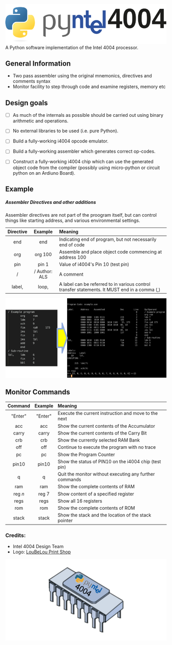 ![Pyntel 4004 Logo](./images/pyntel4004.svg)
A Python software implementation of the Intel 4004 processor.

## General Information
- Two pass assembler using the original mnemonics, directives and comments syntax
- Monitor facility to step through code and examine registers, memory etc

## Design goals
- [ ] As much of the internals as possible should be carried out using binary arithmetic and operations.

- [ ] No external libraries to be used (i.e. pure Python).

- [ ] Build a fully-working i4004 opcode emulator.

- [ ] Build a fully-working assembler which generates correct op-codes.

- [ ] Construct a fully-working i4004 chip which can use the generated object code from the compiler (possibly using micro-python or circuit python on an Ardiuno Board).

## Example

##### Assembler Directives and other additions
Assembler directives are not part of the proogram itself, but can control things like starting address, and various environmental settings.

| Directive | Example | Meaning |
| :-:| :-:| :-|
| end | end | Indicating end of program, but not necessarily end of code |
| org | org 100 | Assemble and place object code commencing at address 100 |
| pin | pin 1 | Value of i4004's Pin 10 (test pin) |
|  / | / Author: ALS | A comment |
| label,| loop,| A label can be referred to in various control transfer statements. It MUST end in a comma (,)




![Assemble and Run](./images/assemble-run.png)

## Monitor Commands

| Command | Example | Meaning |
| :-:| :-:| :-|
| "Enter" | "Enter" | Execute the current instruction and move to the next |
|  acc   |   acc    | Show the current contents of the Accumulator |
|  carry |  carry    | Show the current contents of the Carry Bit |
|  crb    |  crb    | Show the currently selected RAM Bank |
|  off    |  off    | Continue to execute the program with no trace |
|   pc    |   pc    | Show the Program Counter |
| pin10   | pin10   | Show the status of PIN10 on the i4004 chip (test pin)
|    q    |    q    | Quit the monitor without executing any further commands |
|  ram   |   ram    | Show the complete contents of RAM |
|  reg *n*  |  reg 7  | Show content of a specified register |
|  regs   |  regs   | Show all 16 registers |
|  rom   |   rom    | Show the complete contents of ROM |
| stack   |  stack  | Show the stack and the location of the stack pointer |


### Credits:
- Intel 4004 Design Team
- Logo: [LouBeLou Print Shop](Www.psloubelou.com)

![Pyntel 4004 Logo](./images/Pyntel4001_chip.png)
